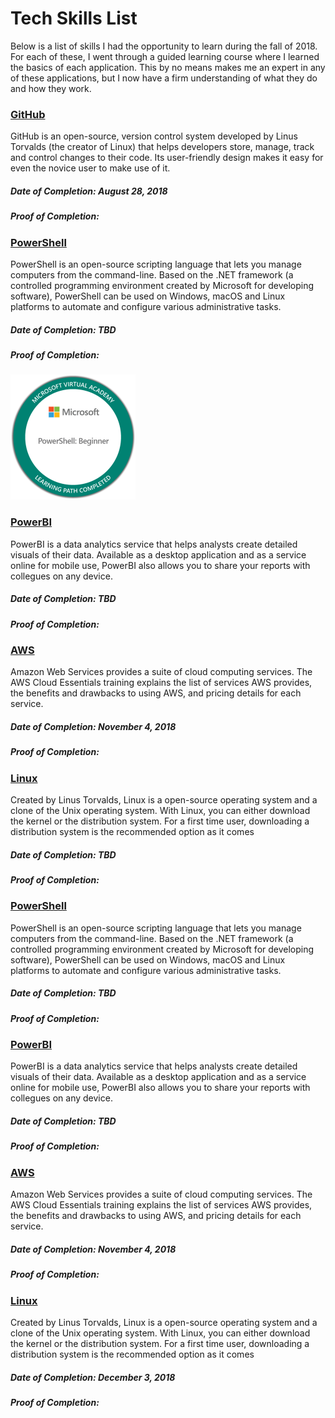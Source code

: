 # Tech Skills List

Below is a list of skills I had the opportunity to learn during the fall of 2018. For each of these, I went through a guided learning course where I learned the basics of each application. This by no means makes me an expert in any of these applications, but I now have a firm understanding of what they do and how they work.   

### [GitHub](https://github.com/)
GitHub is an open-source, version control system developed by Linus Torvalds (the creator of Linux) that helps developers store, manage, track and control changes to their code. Its user-friendly design makes it easy for even the novice user to make use of it. 

##### Date of Completion: August 28, 2018

##### Proof of Completion:

### [PowerShell](https://docs.microsoft.com/en-us/powershell/) 
PowerShell is an open-source scripting language that lets you manage computers from the command-line. Based on the .NET framework (a controlled programming environment created by Microsoft for developing software), PowerShell can be used on Windows, macOS and Linux platforms to automate and configure various administrative tasks.

##### Date of Completion: TBD

##### Proof of Completion: 

<img src="/assets/images/begbadge.png" width="200" height="200" alt="psproof"/>


### [PowerBI](https://powerbi.microsoft.com/en-us/desktop/) 
PowerBI is a data analytics service that helps analysts create detailed visuals of their data. Available as a desktop application and as a service online for mobile use, PowerBI also allows you to share your reports with collegues on any device. 

##### Date of Completion: TBD

##### Proof of Completion:


### [AWS](https://aws.amazon.com/)
Amazon Web Services provides a suite of cloud computing services. The AWS Cloud Essentials training explains the list of services AWS provides, the benefits and drawbacks to using AWS, and pricing details for each service. 

##### Date of Completion: November 4, 2018

##### Proof of Completion: 

### [Linux](https://www.kernel.org/category/about.html)
Created by Linus Torvalds, Linux is a open-source operating system and a clone of the Unix operating system. With Linux, you can either download the kernel or the distribution system. For a first time user, downloading a distribution system is the recommended option as it comes 

##### Date of Completion: TBD

##### Proof of Completion:
 

### [PowerShell](https://docs.microsoft.com/en-us/powershell/) 
PowerShell is an open-source scripting language that lets you manage computers from the command-line. Based on the .NET framework (a controlled programming environment created by Microsoft for developing software), PowerShell can be used on Windows, macOS and Linux platforms to automate and configure various administrative tasks.

##### Date of Completion: TBD

##### Proof of Completion:


### [PowerBI](https://powerbi.microsoft.com/en-us/desktop/) 
PowerBI is a data analytics service that helps analysts create detailed visuals of their data. Available as a desktop application and as a service online for mobile use, PowerBI also allows you to share your reports with collegues on any device. 

##### Date of Completion: TBD

##### Proof of Completion:


### [AWS](https://aws.amazon.com/)
Amazon Web Services provides a suite of cloud computing services. The AWS Cloud Essentials training explains the list of services AWS provides, the benefits and drawbacks to using AWS, and pricing details for each service. 

##### Date of Completion: November 4, 2018

##### Proof of Completion: 

### [Linux](https://www.kernel.org/category/about.html)
Created by Linus Torvalds, Linux is a open-source operating system and a clone of the Unix operating system. With Linux, you can either download the kernel or the distribution system. For a first time user, downloading a distribution system is the recommended option as it comes 

##### Date of Completion: December 3, 2018

##### Proof of Completion:



